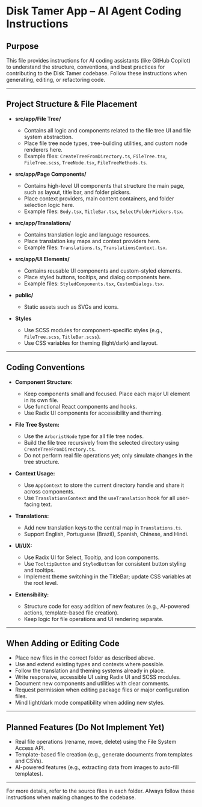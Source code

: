 # Disk Tamer App – AI Agent Coding Instructions

## Purpose

This file provides instructions for AI coding assistants (like GitHub Copilot) to understand the structure, conventions, and best practices for contributing to the Disk Tamer codebase. Follow these instructions when generating, editing, or refactoring code.

---

## Project Structure & File Placement

- **src/app/File Tree/**

  - Contains all logic and components related to the file tree UI and file system abstraction.
  - Place file tree node types, tree-building utilities, and custom node renderers here.
  - Example files: `CreateTreeFromDirectory.ts`, `FileTree.tsx`, `FileTree.scss`, `TreeNode.tsx`, `FileTreeMethods.ts`.

- **src/app/Page Components/**

  - Contains high-level UI components that structure the main page, such as layout, title bar, and folder pickers.
  - Place context providers, main content containers, and folder selection logic here.
  - Example files: `Body.tsx`, `TitleBar.tsx`, `SelectFolderPickers.tsx`.

- **src/app/Translations/**

  - Contains translation logic and language resources.
  - Place translation key maps and context providers here.
  - Example files: `Translations.ts`, `TranslationsContext.tsx`.

- **src/app/UI Elements/**

  - Contains reusable UI components and custom-styled elements.
  - Place styled buttons, tooltips, and dialog components here.
  - Example files: `StyledComponents.tsx`, `CustomDialogs.tsx`.

- **public/**

  - Static assets such as SVGs and icons.

- **Styles**
  - Use SCSS modules for component-specific styles (e.g., `FileTree.scss`, `TitleBar.scss`).
  - Use CSS variables for theming (light/dark) and layout.

---

## Coding Conventions

- **Component Structure:**

  - Keep components small and focused. Place each major UI element in its own file.
  - Use functional React components and hooks.
  - Use Radix UI components for accessibility and theming.

- **File Tree System:**

  - Use the `ArboristNode` type for all file tree nodes.
  - Build the file tree recursively from the selected directory using `CreateTreeFromDirectory.ts`.
  - Do not perform real file operations yet; only simulate changes in the tree structure.

- **Context Usage:**

  - Use `AppContext` to store the current directory handle and share it across components.
  - Use `TranslationsContext` and the `useTranslation` hook for all user-facing text.

- **Translations:**

  - Add new translation keys to the central map in `Translations.ts`.
  - Support English, Portuguese (Brazil), Spanish, Chinese, and Hindi.

- **UI/UX:**

  - Use Radix UI for Select, Tooltip, and Icon components.
  - Use `TooltipButton` and `StyledButton` for consistent button styling and tooltips.
  - Implement theme switching in the TitleBar; update CSS variables at the root level.

- **Extensibility:**
  - Structure code for easy addition of new features (e.g., AI-powered actions, template-based file creation).
  - Keep logic for file operations and UI rendering separate.

---

## When Adding or Editing Code

- Place new files in the correct folder as described above.
- Use and extend existing types and contexts where possible.
- Follow the translation and theming systems already in place.
- Write responsive, accessible UI using Radix UI and SCSS modules.
- Document new components and utilities with clear comments.
- Request permission when editing package files or major configuration files.
- Mind light/dark mode compatibility when adding new styles.

---

## Planned Features (Do Not Implement Yet)

- Real file operations (rename, move, delete) using the File System Access API.
- Template-based file creation (e.g., generate documents from templates and CSVs).
- AI-powered features (e.g., extracting data from images to auto-fill templates).

---

For more details, refer to the source files in each folder. Always follow these instructions when making changes to the codebase.
